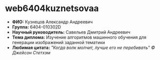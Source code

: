 # web6404kuznetsovaa

- **ФИО:** Кузнецов Александр Андреевич
- **Группа:** 6404-010302D
- **Научный руководитель:** Савельев Дмитрий Андреевич
- **Тема диплома:** Изучение алгоритмов машинного обучения для генерации изображений заданной тематики
- **Любимая цитата:** *"Когда волк молчит, лучше его не перебивать" © Джейсон Стетхэм*
